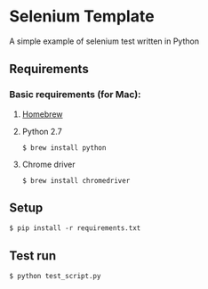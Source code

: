 # Selenium Template

A simple example of selenium test written in Python

## Requirements

### Basic requirements (for Mac):

 1. [Homebrew](http://brew.sh/)

 2. Python 2.7

	```
	$ brew install python
	```

 3. Chrome driver

	```
	$ brew install chromedriver
	```


## Setup

```
$ pip install -r requirements.txt
```

## Test run

```
$ python test_script.py
```
